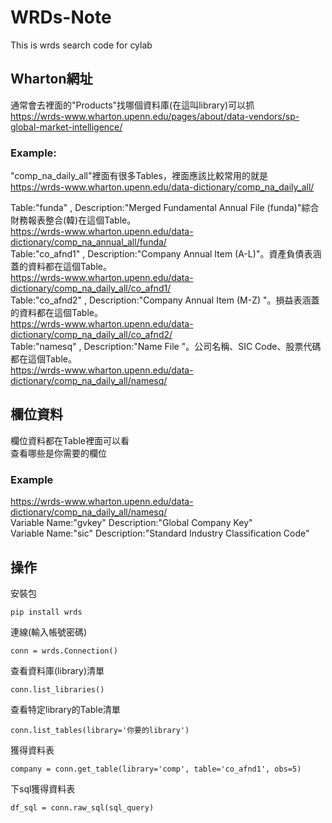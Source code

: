# WRDs-Note
This is wrds search code for cylab

## Wharton網址
通常會去裡面的"Products"找哪個資料庫(在這叫library)可以抓  
https://wrds-www.wharton.upenn.edu/pages/about/data-vendors/sp-global-market-intelligence/

### Example:
"comp_na_daily_all"裡面有很多Tables，裡面應該比較常用的就是  
https://wrds-www.wharton.upenn.edu/data-dictionary/comp_na_daily_all/  
 
 
Table:"funda" , Description:"Merged Fundamental Annual File (funda)"綜合財務報表整合(韓)在這個Table。  
https://wrds-www.wharton.upenn.edu/data-dictionary/comp_na_annual_all/funda/  
Table:"co_afnd1" , Description:"Company Annual Item (A-L)"。資產負債表涵蓋的資料都在這個Table。  
https://wrds-www.wharton.upenn.edu/data-dictionary/comp_na_daily_all/co_afnd1/  
Table:"co_afnd2" , Description:"Company Annual Item (M-Z)	"。損益表涵蓋的資料都在這個Table。  
https://wrds-www.wharton.upenn.edu/data-dictionary/comp_na_daily_all/co_afnd2/  
Table:"namesq" , Description:"Name File	"。公司名稱、SIC Code、股票代碼都在這個Table。  
https://wrds-www.wharton.upenn.edu/data-dictionary/comp_na_daily_all/namesq/  

## 欄位資料
欄位資料都在Table裡面可以看  
查看哪些是你需要的欄位  

### Example
https://wrds-www.wharton.upenn.edu/data-dictionary/comp_na_daily_all/namesq/  
Variable Name:"gvkey" Description:"Global Company Key"  
Variable Name:"sic" Description:"Standard Industry Classification Code"  


## 操作
安裝包  
```
pip install wrds
```
連線(輸入帳號密碼)  
```
conn = wrds.Connection()
```
查看資料庫(library)清單
```
conn.list_libraries()
```
查看特定library的Table清單
```
conn.list_tables(library='你要的library')
```
獲得資料表
```
company = conn.get_table(library='comp', table='co_afnd1', obs=5)
```
下sql獲得資料表
```
df_sql = conn.raw_sql(sql_query)
```

